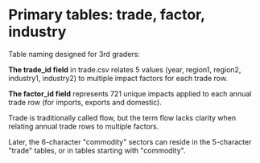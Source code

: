# Primary tables: trade, factor, industry

Table naming designed for 3rd graders:

**The trade_id field** in trade.csv relates 5 values (year, region1, region2, industry1, industry2) to multiple impact factors for each trade row.

**The factor_id field** represents 721 unique impacts applied to each annual trade row (for imports, exports and domestic).

Trade is traditionally called flow, but the term flow lacks clarity when relating annual trade rows to multiple factors.

Later, the 6-character "commodity" sectors can reside in the 5-character "trade" tables, or in tables starting with "commodity".
